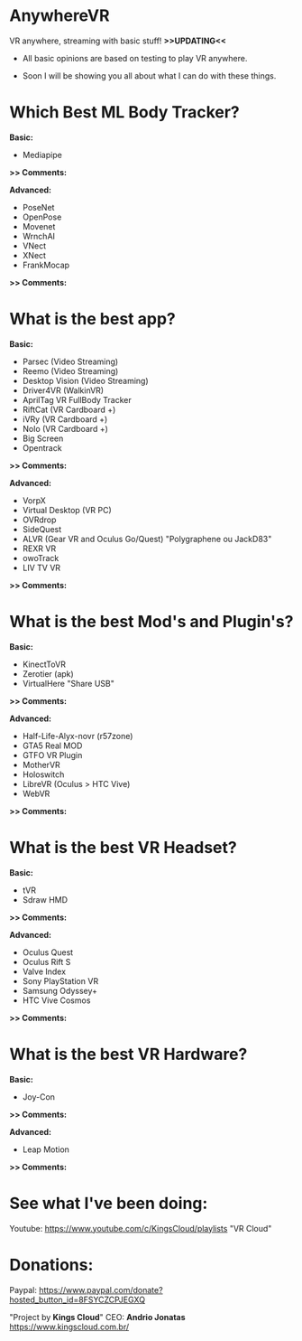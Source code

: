 # AnywhereVR
VR anywhere, streaming with basic stuff! **>>UPDATING<<**

- All basic opinions are based on testing to play VR anywhere.

- Soon I will be showing you all about what I can do with these things.

# Which Best ML Body Tracker?

**Basic:**
- Mediapipe

**>> Comments:**

**Advanced:**
- PoseNet
- OpenPose
- Movenet
- WrnchAI
- VNect
- XNect
- FrankMocap

**>> Comments:**

# What is the best app?
**Basic:**
- Parsec (Video Streaming)
- Reemo (Video Streaming)
- Desktop Vision (Video Streaming)
- Driver4VR (WalkinVR)
- AprilTag VR FullBody Tracker
- RiftCat (VR Cardboard +)
- iVRy (VR Cardboard +)
- Nolo (VR Cardboard +)
- Big Screen
- Opentrack

**>> Comments:**

**Advanced:**
- VorpX
- Virtual Desktop (VR PC)
- OVRdrop
- SideQuest
- ALVR (Gear VR and Oculus Go/Quest) "Polygraphene ou JackD83"
- REXR VR
- owoTrack
- LIV TV VR

**>> Comments:**

# What is the best Mod's and Plugin's?
**Basic:**
- KinectToVR
- Zerotier (apk)
- VirtualHere "Share USB"

**>> Comments:**

**Advanced:**
- Half-Life-Alyx-novr (r57zone)
- GTA5 Real MOD
- GTFO VR Plugin
- MotherVR
- Holoswitch
- LibreVR (Oculus > HTC Vive)
- WebVR

**>> Comments:**

# What is the best VR Headset?

**Basic:**
- tVR
- Sdraw HMD

**>> Comments:**

**Advanced:**
- Oculus Quest
- Oculus Rift S
- Valve Index
- Sony PlayStation VR
- Samsung Odyssey+
- HTC Vive Cosmos

**>> Comments:**

# What is the best VR Hardware?

**Basic:**
- Joy-Con

**>> Comments:**

**Advanced:**
- Leap Motion

**>> Comments:**

# See what I've been doing:
Youtube: https://www.youtube.com/c/KingsCloud/playlists "VR Cloud"

# Donations:
Paypal: https://www.paypal.com/donate?hosted_button_id=8FSYCZCPJEGXQ

"Project by **Kings Cloud**"
CEO: **Andrio Jonatas**
https://www.kingscloud.com.br/
